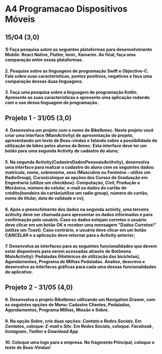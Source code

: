 # A4 Programacao Dispositivos Móveis

## 15/04 **(3,0)**

#### 1) Faça pesquisa sobre as seguintes plataformas para desenvolvimento Mobile: React Native, Flutter, Ionic, Xamarim. Ao final, faça uma comparação entre essas plataformas.

#### 2. Pesquise sobre as linguagens de programação Swift e Objective-C. Fale sobre suas características, pontos positivos, negativos e faça uma comparação dessas duas linguagens.

#### 3. Faça uma pesquisa sobre a linguagem de programação Kotlin. Apresente as suas características e apresente uma aplicação rodando com o uso dessa linguagem de programação.

## Projeto 1 - 31/05 **(3,0)**

#### 4. Desenvolva um projeto com o nome de BikeIbmec. Neste projeto você criar uma interface (MainActivity) de apresentação do projeto, apresentando um texto de Boas-vindas e falando sobre a possibilidade de utilização de bikes pelos alunos da Ibmec. Esta interface deve ter um botão para uma segunda Activity de cadastro do aluno;

#### 5. Na segunda Activity(CadastroDadosPessoaisActitvity), desenvolva uma interface para realizar o cadastro do aluno com os seguintes dados: matricula, nome, sobrenome, sexo (Masculino ou Feminino – utilize um RadioGroup), Curso(coloque as opções dos Cursos de Graduação em Engenharia (utilize um checkbox): Computação, Civil, Produção e Mecânica, número do celular, e-mail os dados do cartão de crédito(bandeira do cartão(utilize um radio group), número do cartão, nome do titular, data de validade e cv);

#### 6. Após o preenchimento dos dados na segunda activity, uma terceira acitivity deve ser chamada para apresentar os dados informados e para confirmação pelo usuário. Caso os dados estejam corretos o usuário deve clicar em um botão OK e receber uma mensagem “Dados Corretos!” (utilize um Toast). Caso contrário, o usuário deve clicar em um botão CANCELAR e a aplicação deve retornar para a Activity anterior;

#### 7. Desenvolva as interfaces para as seguintes funcionalidades que devem estar disponíveis para serem acessadas através de Botõesna MainActivity): Pedaladas (Históricos de utilização das bicicletas), Agendamentos, Programa de Milhas Pedaladas. Analise, descreva e desenvolva as interfaces gráficas para cada uma dessas funcionalidades do aplicativo.

## Projeto 2 - 31/05 **(4,0)**

#### 8. Desenvolva o projeto BikeIbmec utilizando um Navigation Drawer, com as seguintes opções de Menu: Cadastro Clientes, Pedaladas, Agendamentos, Programa Milhas, Missão e Sobre.

#### 9. Na opção *Sobre*, crie duas opções: *Contato* e *Redes Sociais*. Em *Contatos*, coloque: *E-mail* e *Site*. Em *Redes Sociais*, coloque: *Facebook*, *Instagram*, *Twitter* e *Download App*

#### 10. Coloque uma logo para a empresa. No fragmento Principal, coloque o texto de Boas-Vindas!
